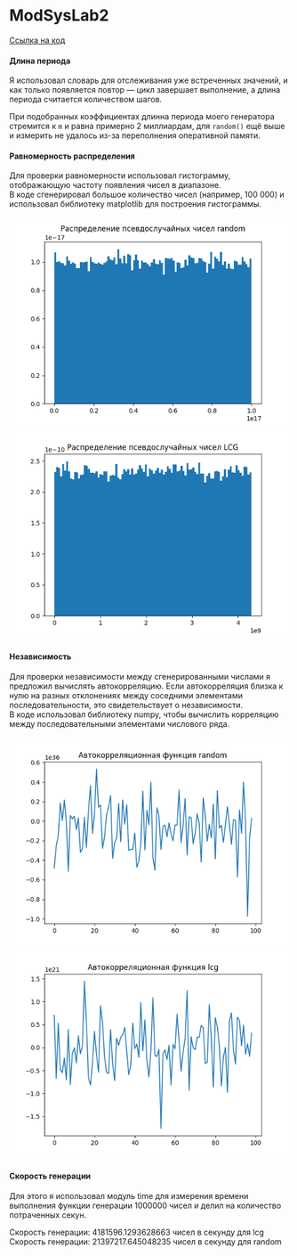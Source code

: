 # ModSysLab2
[Ссылка на код](./index.py)

#### Длина периода
Я использовал словарь для отслеживания уже встреченных значений, и как только появляется повтор — цикл завершает выполнение, а длина периода считается количеством шагов.
  
При подобранных коэффициентах длинна периода моего генератора стремится к `m` и равна примерно 2 миллиардам, для `random()` ещё выше и измерить не удалось из-за переполнения оперативной памяти.

#### Равномерность распределения
Для проверки равномерности использовал гистограмму, отображающую частоту появления чисел в диапазоне.  
В коде сгенерировал большое количество чисел (например, 100 000) и использовал библиотеку matplotlib для построения гистограммы.

![pic](./pic1.png)  
![pic](./pic2.png)  

#### Независимость
Для проверки независимости между сгенерированными числами я предложил вычислять автокорреляцию. Если автокорреляция близка к нулю на разных отклонениях между соседними элементами последовательности, это свидетельствует о независимости.  
В коде использовал библиотеку numpy, чтобы вычислить корреляцию между последовательными элементами числового ряда.

![pic](./pic3.png)  
![pic](./pic4.png)  

#### Скорость генерации
Для этого я использовал модуль time для измерения времени выполнения функции генерации 1000000 чисел и делил на количество потраченных секун.  

Скорость генерации: 4181596.1293628663 чисел в секунду для lcg
Скорость генерации: 21397217.645048235 чисел в секунду для random
